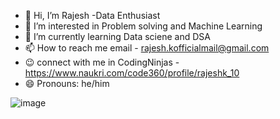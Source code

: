 - 👋 Hi, I’m Rajesh -Data Enthusiast
- 👀 I’m interested in Problem solving and Machine Learning
- 🌱 I’m currently learning Data sciene and DSA
- 📫 How to reach me email - rajesh.kofficialmail@gmail.com
- 😉 connect with me in CodingNinjas - https://www.naukri.com/code360/profile/rajeshk_10
- 😄 Pronouns: he/him

<!---
RajeshK1006/RajeshK1006 is a ✨ special ✨ repository because its `README.md` (this file) appears on your GitHub profile.
You can click the Preview link to take a look at your changes.
--->
![image](https://github.com/RajeshK1006/RajeshK1006/assets/143991442/6500d282-7c57-4c4d-822a-eac46e325ce8)

